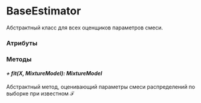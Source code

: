 # BaseEstimator

Абстрактный класс для всех оценщиков параметров смеси.

### Атрибуты



### Методы

#### *+ fit(X, MixtureModel): MixtureModel*

Абстрактный метод, оценивающий параметры смеси распределений по выборке при известном $\mathcal{F}$